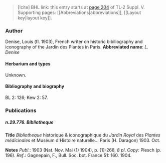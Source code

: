 > [!cite] BHL link: this entry starts at [page 204](https://www.biodiversitylibrary.org/page/33259250) of TL-2 Suppl. V.
> Supporting pages: [[Abbreviations|abbreviations]], [[Layout key|layout key]].

### Author

Denise, Louis (fl. 1903), French writer on historic bibiliography and iconography of the Jardin des Plantes in Paris. 
**Abbreviated name**: *L. Denise*

#### Herbarium and types

Unknown.

#### Bibliography and biography

BL 2: 126; Kew 2: 57.

### Publications

##### n.29.776. Bibliotheque

**Title**
*Bibliotheque* historique & iconographique du *Jardin Royal* des *Plantes médicinales* et Muséum d'Histoire naturelle... Paris (H. Daragon) 1903. Oct.

**Notes**
*Publ*.: 1903 (Nat. Nov. Mai (1) 1904), p. \[1\]-268, *8 pl*. *Copy*: Plesch (p. 196).
*Ref*.: Gagnepain, F., Bull. Soc. bot. France 51: 160. 1904.

